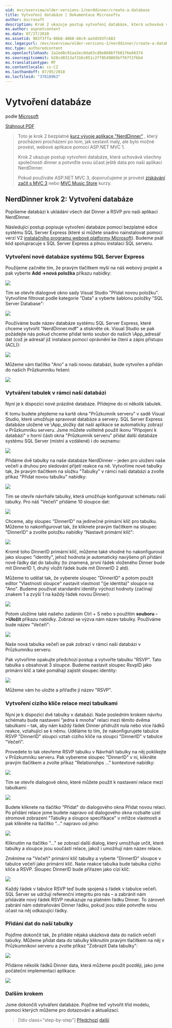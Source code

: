 ```yaml
---
uid: mvc/overview/older-versions-1/nerddinner/create-a-database
title: Vytvoření databáze | Dokumentace Microsoftu
author: microsoft
description: Krok 2 ukazuje postup vytvoření databáze, která uchovává všechny společnosti dinner a potvrďte svou účast ještě data pro naši aplikaci NerdDinner.
ms.author: aspnetcontent
ms.date: 07/27/2010
ms.assetid: 983f3ffa-08b8-4868-b8c9-aa34593fc683
msc.legacyurl: /mvc/overview/older-versions-1/nerddinner/create-a-database
msc.type: authoredcontent
ms.openlocfilehash: 2a2ed8c91aa3ec0da63cd8e8686ff601f6e66374
ms.sourcegitcommit: b28cd0313af316c051c2ff8549865bff67f2fbb4
ms.translationtype: MT
ms.contentlocale: cs-CZ
ms.lasthandoff: 07/05/2018
ms.locfileid: "37818963"
---
```

<a name="create-a-database"></a>Vytvoření databáze
====================
podle [Microsoft](https://github.com/microsoft)

[Stáhnout PDF](http://aspnetmvcbook.s3.amazonaws.com/aspnetmvc-nerdinner_v1.pdf)

> Toto je krok 2 bezplatné [kurz vývoje aplikace "NerdDinner"](introducing-the-nerddinner-tutorial.md) , který procházení procházení po tom, jak sestavit malý, ale bylo možné provést, webové aplikace pomocí ASP.NET MVC 1.
> 
> Krok 2 ukazuje postup vytvoření databáze, která uchovává všechny společnosti dinner a potvrďte svou účast ještě data pro naši aplikaci NerdDinner.
> 
> Pokud používáte ASP.NET MVC 3, doporučujeme je provést [získávání začít s MVC 3](../../older-versions/getting-started-with-aspnet-mvc3/cs/intro-to-aspnet-mvc-3.md) nebo [MVC Music Store](../../older-versions/mvc-music-store/mvc-music-store-part-1.md) kurzy.


## <a name="nerddinner-step-2-creating-the-database"></a>NerdDinner krok 2: Vytvoření databáze

Popíšeme databázi k ukládání všech dat Dinner a RSVP pro naši aplikaci NerdDinner.

Následující postup popisuje vytvoření databáze pomocí bezplatné edice systému SQL Server Express (které si můžete snadno nainstalovat pomocí verzí V2 [instalačního programu webové platformy Microsoft](https://www.microsoft.com/web/downloads/platform.aspx)). Budeme psát kód spolupracuje s SQL Server Express a plnou instalaci SQL serveru.

### <a name="creating-a-new-sql-server-express-database"></a>Vytvoření nové databáze systému SQL Server Express

Použijeme začněte tím, že pravým tlačítkem myši na náš webový projekt a pak vyberte **Add -&gt;nová položka** příkazu nabídky:

![](create-a-database/_static/image1.png)

Tím se otevře dialogové okno sady Visual Studio "Přidat novou položku". Vytvoříme filtrovat podle kategorie "Data" a vyberte šablonu položky "SQL Server Database":

![](create-a-database/_static/image2.png)

Používáme bude název databáze systému SQL Server Express, které chceme vytvořit "NerdDinner.mdf" a stiskněte ok. Visual Studio se pak požádejte nás pokud chceme přidat tento soubor do našich \App\_adresář dat (což je adresář již instalace pomocí oprávnění ke čtení a zápis přístupu (ACL)):

![](create-a-database/_static/image3.png)

Můžeme vám tlačítko "Ano" a naši novou databázi, bude vytvořen a přidán do našich Průzkumníku řešení:

![](create-a-database/_static/image4.png)

### <a name="creating-tables-within-our-database"></a>Vytváření tabulek v rámci naší databázi

Nyní je k dispozici nové prázdné databáze. Přidejme do ní několik tabulek.

K tomu budete přejdeme na kartě okna "Průzkumník serveru" v sadě Visual Studio, které umožňuje spravovat databáze a servery. SQL Server Express databáze uložené ve \App\_složky dat naší aplikace se automaticky zobrazí v Průzkumníku serveru. Jsme můžete volitelně použít ikonu "Připojení k databázi" v horní části okna "Průzkumník serveru" přidat další databáze systému SQL Server (místní a vzdálené) i do seznamu:

![](create-a-database/_static/image5.png)

Přidáme dvě tabulky na naše databáze NerdDinner – jeden pro uložení naše večeří a druhou pro sledování přijetí reakce na ně. Vytvoříme nové tabulky tak, že pravým tlačítkem na složku "Tabulky" v rámci naší databázi a zvolte příkaz "Přidat novou tabulku" nabídky:

![](create-a-database/_static/image6.png)

Tím se otevře návrháře tabulky, která umožňuje konfigurovat schématu naší tabulky. Pro náš "Večeří" přidáme 10 sloupce dat:

![](create-a-database/_static/image7.png)

Chceme, aby sloupec "DinnerID" na jedinečné primární klíč pro tabulku. Můžeme to nakonfigurovat tak, že kliknete pravým tlačítkem na sloupec "DinnerID" a zvolíte položku nabídky "Nastavit primární klíč":

![](create-a-database/_static/image8.png)

Kromě toho DinnerID primární klíč, můžeme také vhodné ho nakonfigurovat jako sloupec "identity", jehož hodnota je automatický navýšeno při přidání nové řádky dat do tabulky (to znamená, první řádek vloženého Dinner bude mít DinnerID 1, druhý vložit řádek bude mít DinnerID 2 atd).

Můžeme to udělat tak, že vyberete sloupec "DinnerID" a potom použít editor "Vlastnosti sloupce" nastavit vlastnost "(je identita)" sloupce na "Ano". Budeme používat standardní identity výchozí hodnoty (začínají znakem 1 a zvýší 1 na každý řádek novou Dinner):

![](create-a-database/_static/image9.png)

Potom uložíme také našeho zadáním Ctrl + S nebo s použitím **souboru -&gt;Uložit** příkazu nabídky. Zobrazí se výzva nám název tabulky. Používáme bude název "Večeří":

![](create-a-database/_static/image10.png)

Naše nová tabulka večeří se pak zobrazí v rámci naší databázi v Průzkumníku serveru.

Pak vytvoříme opakujte předchozí postup a vytvořte tabulku "RSVP". Tato tabulka s obsahovat 3 sloupce. Budeme nastavit sloupec RsvpID jako primární klíč a také pomáhají zajistit sloupec identity:

![](create-a-database/_static/image11.png)

Můžeme vám ho uložte a přiřaďte jí název "RSVP".

### <a name="setting-up-a-foreign-key-relationship-between-tables"></a>Vytvoření cizího klíče relace mezi tabulkami

Nyní je k dispozici dvě tabulky v databázi. Naše posledním krokem návrhu schématu bude nastavení "jedna k mnoha" relaci mezi těmito dvěma tabulkami – tak, aby nám každý řádek Dinner přidružit nula nebo více řádků reakce, vztahující se k němu. Uděláme to tím, že nakonfigurujete tabulce RSVP "DinnerID" sloupci vztah cizího klíče na sloupci "DinnerID" v tabulce "Večeří".

Provedete to tak otevřeme RSVP tabulku v Návrháři tabulky na něj poklikejte v Průzkumníku serveru. Pak vybereme sloupec "DinnerID" v ní, klikněte pravým tlačítkem a zvolte příkaz "Relationshps …" kontextové nabídky:

![](create-a-database/_static/image12.png)

Tím se otevře dialogové okno, které můžete použít k nastavení relace mezi tabulkami:

![](create-a-database/_static/image13.png)

Budete kliknete na tlačítko "Přidat" do dialogového okna Přidat novou relaci. Po přidání relace jsme budete napravo od dialogového okna rozbalte uzel stromové zobrazení "Tabulky a sloupce specifikace" v mřížce vlastností a pak klikněte na tlačítko "..." napravo od jeho:

![](create-a-database/_static/image14.png)

Kliknutím na tlačítko "..." se zobrazí další dialog, který umožňuje určit, které tabulky a sloupce jsou součástí relace, jakož i umožňují nám název relace.

Změníme na "Večeří" primární klíč tabulky a vyberte "DinnerID" sloupce v tabulce večeří jako primární klíč. Naše reakce tabulka bude tabulka cizího klíče a RSVP. Sloupec DinnerID bude přiřazen jako cizí klíč:

![](create-a-database/_static/image15.png)

Každý řádek v tabulce RSVP teď bude spojená s řádek v tabulce večeři. SQL Server se udržují referenční integritu pro nás – a zabránit nám přidáváte nový řádek RSVP neukazuje na platném řádku Dinner. To zároveň zabrání nám odstraňování Dinner řádku, pokud jsou stále potvrďte svou účast na něj odkazující řádky.

### <a name="adding-data-to-our-tables"></a>Přidání dat do naší tabulky

Pojďme dokončit tak, že přidáte nějaká ukázková data do našich večeří tabulky. Můžeme přidat data do tabulky kliknutím pravým tlačítkem na něj v Průzkumníkovi serveru a zvolte příkaz "Zobrazit Data tabulky":

![](create-a-database/_static/image16.png)

Přidáme několik řádků Dinner data, která můžeme použít později, jako jsme počáteční implementaci aplikace:

![](create-a-database/_static/image17.png)

### <a name="next-step"></a>Dalším krokem

Jsme dokončili vytváření databáze. Pojďme teď vytvořit tříd modelu, pomocí kterých můžeme pro dotazování a aktualizaci.

> [!div class="step-by-step"]
> [Předchozí](create-a-new-aspnet-mvc-project.md)
> [další](build-a-model-with-business-rule-validations.md)
